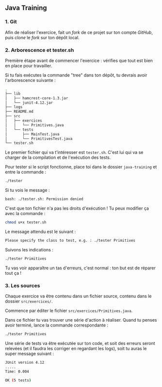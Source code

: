 ## Java Training

### 1. Git

Afin de réaliser l'exercice, fait un *fork* de ce projet sur ton compte *GitHub*, puis *clone* le *fork* sur ton dépôt local.

### 2. Arborescence et tester.sh

Première étape avant de commencer l'exercice : vérifies que tout est bien en place pour travailler.

Si tu fais exécutes la commande "tree" dans ton dépôt, tu devrais avoir l'arborescence suivante :

``` bash
.
├── lib
│   ├── hamcrest-core-1.3.jar
│   └── junit-4.12.jar
├── logs
├── README.md
├── src
│   ├── exercices
│   │   └── Primitives.java
│   └── tests
│       ├── MainTest.java
│       └── PrimitivesTest.java
└── tester.sh

```

Le premier fichier qui va t'intéresser est `tester.sh`. C'est lui qui va se charger de la compilation et de l'exécution des tests.

Pour tester si le script fonctionne, place toi dans le dossier `java-training` et entre la commande :

``` bash
./tester
```
Si tu vois le message :
```bash
bash: ./tester.sh: Permission denied
```
C'est que ton fichier n'a pas les droits d'exécution ! Tu peux modifier ça avec la commande :

```bash
chmod u+x tester.sh 
```

Le message attendu est le suivant :
```bash
Please specify the class to test, e.g. : ./tester Primitives
```

Suivons les indications :
```bash
./tester Primitives
```

Tu vas voir apparaître un tas d'erreurs, c'est normal : ton but est de réparer tout ça !

### 3. Les sources

Chaque exercice va être contenu dans un fichier source, contenu dans le dossier `src/exercices/`.

Commence par éditer le fichier `src/exercices/Primitives.java`.

Dans ce fichier tu vas trouver une série d'action à réaliser. Quand tu penses avoir terminé, lance la commande correspondante :
```bash
./tester Primitives
```

Une série de tests va être exécutée sur ton code, et soit des erreurs seront relevées (et il faudra les corriger en regardant les logs), soit tu auras le super message suivant :
```bash
JUnit version 4.12
.....
Time: 0.004

OK (5 tests)

```